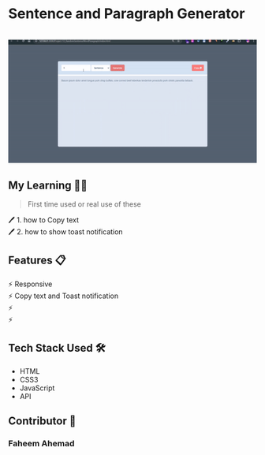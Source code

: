 # Sentence and Paragraph Generator 
> 
<br>
<img src='ParagraphSentenceGeneratorGIF.gif' >

## My Learning 📗🔖
> First time used or real use of these
> 
🖊️ 1. how to Copy text <br>
🖊️ 2. how to show toast notification <br>


## Features 📋
⚡️ Responsive\
⚡️ Copy text and Toast notification\
⚡️ \
⚡️ 


## Tech Stack Used 🛠️
*  HTML
*  CSS3
*  JavaScript
*  API

## Contributor 🤝
### Faheem Ahemad
